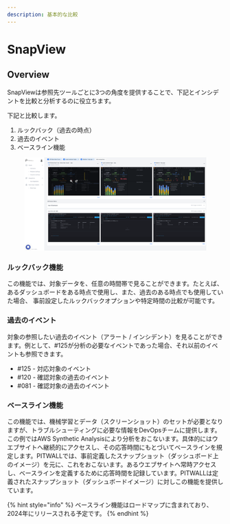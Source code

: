 ```yaml
---
description: 基本的な比較
---
```


# SnapView

## Overview

SnapViewは参照先ツールごとに3つの角度を提供することで、下記とインシデントを比較と分析するのに役立ちます。

下記と比較します。

1. ルックバック（過去の時点）
2. 過去のイベント
3. ベースライン機能

<figure><img src="../../.gitbook/assets/image (50).png" alt=""><figcaption></figcaption></figure>

### ルックバック機能 <a href="#other-times" id="other-times"></a>

この機能では、対象データを、任意の時間帯で見ることができます。たとえば、あるダッシュボードをある時点で使用し、また、過去のある時点でも使用していた場合、 事前設定したルックバックオプションや特定時間の比較が可能です。

### 過去のイベント <a href="#past-evemts" id="past-evemts"></a>

対象の参照したい過去のイベント（アラート / インシデント）を見ることができます。例として、#125が分析の必要なイベントであった場合、それ以前のイベントも参照できます。

* \#125 - 対応対象のイベント
* \#120 - 確認対象の過去のイベント
* \#081 - 確認対象の過去のイベント

### ベースライン機能 <a href="#baselines" id="baselines"></a>

この機能では、機械学習とデータ（スクリーンショット）のセットが必要となりますが、トラブルシューティングに必要な情報をDevOpsチームに提供します。 \
この例ではAWS Synthetic Analysisにより分析をおこないます。具体的にはウエブサイトへ継続的にアクセスし、その応答時間にもとづいてベースラインを規定します。PITWALLでは、事前定義したスナップショット（ダッシュボード上のイメージ）を元に、これをおこないます。あるウエブサイトへ常時アクセスし、ベースラインを定義するために応答時間を記録しています。PITWALLは定義されたスナップショット（ダッシュボードイメージ）に対しこの機能を提供しています。

{% hint style="info" %}
ベースライン機能はロードマップに含まれており、2024年にリリースされる予定です。
{% endhint %}
